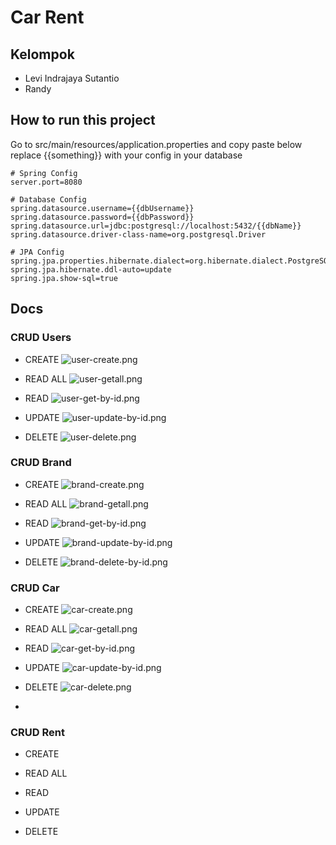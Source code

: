 # Car Rent

## Kelompok

- Levi Indrajaya Sutantio
- Randy

## How to run this project

Go to src/main/resources/application.properties and copy paste below replace {{something}} with your config in your
database

```text
# Spring Config
server.port=8080

# Database Config
spring.datasource.username={{dbUsername}}
spring.datasource.password={{dbPassword}}
spring.datasource.url=jdbc:postgresql://localhost:5432/{{dbName}}
spring.datasource.driver-class-name=org.postgresql.Driver

# JPA Config
spring.jpa.properties.hibernate.dialect=org.hibernate.dialect.PostgreSQLDialect
spring.jpa.hibernate.ddl-auto=update
spring.jpa.show-sql=true
```

## Docs

### CRUD Users

- CREATE
  ![user-create.png](images%2Fuser-create.png)

- READ ALL
  ![user-getall.png](images%2Fuser-getall.png)

- READ
  ![user-get-by-id.png](images%2Fuser-get-by-id.png)

- UPDATE
  ![user-update-by-id.png](images%2Fuser-update-by-id.png)

- DELETE
  ![user-delete.png](images%2Fuser-delete.png)

### CRUD Brand

- CREATE
  ![brand-create.png](images%2Fbrand-create.png)

- READ ALL
  ![brand-getall.png](images%2Fbrand-getall.png)

- READ
  ![brand-get-by-id.png](images%2Fbrand-get-by-id.png)

- UPDATE
  ![brand-update-by-id.png](images%2Fbrand-update-by-id.png)

- DELETE
![brand-delete-by-id.png](images%2Fbrand-delete-by-id.png)

### CRUD Car

- CREATE
  ![car-create.png](images%2Fcar-create.png)

- READ ALL
![car-getall.png](images%2Fcar-getall.png)

- READ
![car-get-by-id.png](images%2Fcar-get-by-id.png)

- UPDATE
![car-update-by-id.png](images%2Fcar-update-by-id.png)

- DELETE
![car-delete.png](images%2Fcar-delete.png)
- 
### CRUD Rent

- CREATE


- READ ALL


- READ


- UPDATE


- DELETE
  